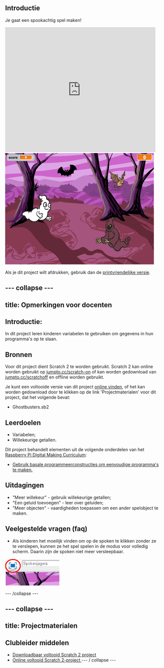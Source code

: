 ## Introductie

Je gaat een spookachtig spel maken!

<div class="scratch-preview">
  <iframe allowtransparency="true" width="485" height="402" src="https://scratch.mit.edu/projects/embed/60787262/?autostart=false" frameborder="0"></iframe>
  <img src="images/ghost-final.png">
</div>

Als je dit project wilt afdrukken, gebruik dan de [printvriendelijke versie](https://projects.raspberrypi.org/nl-NL/projects/ghostbusters/print).

--- collapse ---
---
title: Opmerkingen voor docenten
---
## Introductie:

In dit project leren kinderen variabelen te gebruiken om gegevens in hun programma's op te slaan.

## Bronnen

Voor dit project dient Scratch 2 te worden gebruikt. Scratch 2 kan online worden gebruikt op [jumpto.cc/scratch-on](http://jumpto.cc/scratch-on) of kan worden gedownload van [jumpto.cc/scratchoff](http://jumpto.cc/scratch-off) en offline worden gebruikt.

Je kunt een voltooide versie van dit project [online vinden](http://scratch.mit.edu/projects/60787262/#editor), of het kan worden gedownload door te klikken op de link 'Projectmaterialen' voor dit project, dat het volgende bevat:

* Ghostbusters.sb2

## Leerdoelen

* Variabelen;
* Willekeurige getallen.

Dit project behandelt elementen uit de volgende onderdelen van het [Raspberry Pi Digital Making Curriculum](http://rpf.io/curriculum):

* [Gebruik basale programmeerconstructies om eenvoudige programma's te maken.](https://www.raspberrypi.org/curriculum/programming/creator)

## Uitdagingen

* "Meer willekeur" - gebruik willekeurige getallen;
* "Een geluid toevoegen" - leer over geluiden;
* "Meer objecten" - vaardigheden toepassen om een ​​ander spelobject te maken.

## Veelgestelde vragen (faq)

* Als kinderen het moeilijk vinden om op de spoken te klikken zonder ze te verslepen, kunnen ze het spel spelen in de modus voor volledig scherm. Daarin zijn de spoken niet meer versleepbaar.

![screenshot](images/ghost-fullscreen.png)

--- /collapse ---

--- collapse ---
---
title: Projectmaterialen
---
## Clubleider middelen

* [Downloadbaar voltooid Scratch 2 project](resources/Ghostbusters.sb2)
* [ Online voltooid Scratch 2-project ](http://scratch.mit.edu/projects/60787262/#editor) --- / collapse ---
